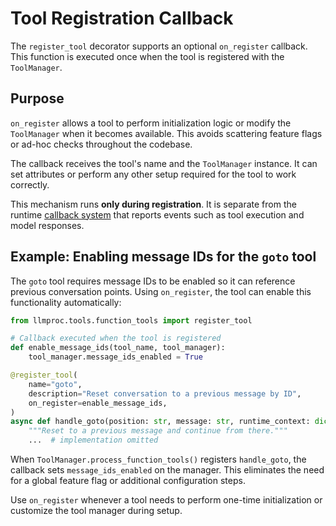 # Tool Registration Callback

The `register_tool` decorator supports an optional `on_register` callback. This function is executed once when the tool is registered with the `ToolManager`.

## Purpose

`on_register` allows a tool to perform initialization logic or modify the `ToolManager` when it becomes available. This avoids scattering feature flags or ad-hoc checks throughout the codebase.

The callback receives the tool's name and the `ToolManager` instance. It can set attributes or perform any other setup required for the tool to work correctly.

This mechanism runs **only during registration**. It is separate from the runtime [callback system](callbacks.md) that reports events such as tool execution and model responses.

## Example: Enabling message IDs for the `goto` tool

The `goto` tool requires message IDs to be enabled so it can reference previous conversation points. Using `on_register`, the tool can enable this functionality automatically:

```python
from llmproc.tools.function_tools import register_tool

# Callback executed when the tool is registered
def enable_message_ids(tool_name, tool_manager):
    tool_manager.message_ids_enabled = True

@register_tool(
    name="goto",
    description="Reset conversation to a previous message by ID",
    on_register=enable_message_ids,
)
async def handle_goto(position: str, message: str, runtime_context: dict | None = None):
    """Reset to a previous message and continue from there."""
    ...  # implementation omitted
```

When `ToolManager.process_function_tools()` registers `handle_goto`, the callback sets `message_ids_enabled` on the manager. This eliminates the need for a global feature flag or additional configuration steps.

Use `on_register` whenever a tool needs to perform one-time initialization or customize the tool manager during setup.
